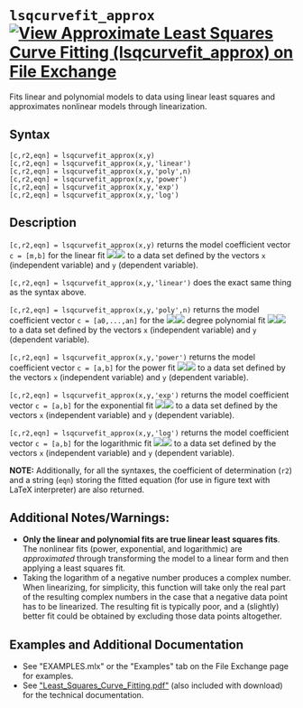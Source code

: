 # `lsqcurvefit_approx` [![View Approximate Least Squares Curve Fitting (lsqcurvefit_approx) on File Exchange](https://www.mathworks.com/matlabcentral/images/matlab-file-exchange.svg)](https://www.mathworks.com/matlabcentral/fileexchange/93710-approximate-least-squares-curve-fitting-lsqcurvefit_approx)

Fits linear and polynomial models to data using linear least squares and approximates nonlinear models through linearization.


## Syntax

`[c,r2,eqn] = lsqcurvefit_approx(x,y)`\
`[c,r2,eqn] = lsqcurvefit_approx(x,y,'linear')`\
`[c,r2,eqn] = lsqcurvefit_approx(x,y,'poly',n)`\
`[c,r2,eqn] = lsqcurvefit_approx(x,y,'power')`\
`[c,r2,eqn] = lsqcurvefit_approx(x,y,'exp')`\
`[c,r2,eqn] = lsqcurvefit_approx(x,y,'log')`

## Description

`[c,r2,eqn] = lsqcurvefit_approx(x,y)` returns the model coefficient vector `c = [m,b]` for the linear fit <img src="https://render.githubusercontent.com/render/math?math={\color{white}y = mx %2B b}#gh-dark-mode-only"><img src="https://render.githubusercontent.com/render/math?math={y = mx %2B b}#gh-light-mode-only"> to a data set defined by the vectors `x` (independent variable) and `y` (dependent variable).

`[c,r2,eqn] = lsqcurvefit_approx(x,y,'linear')` does the exact same thing as the syntax above.

`[c,r2,eqn] = lsqcurvefit_approx(x,y,'poly',n)` returns the model coefficient vector `c = [a0,...,an]` for the <img src="https://render.githubusercontent.com/render/math?math={\color{white}n^{\textrm{th}}}#gh-dark-mode-only"><img src="https://render.githubusercontent.com/render/math?math={n^{\textrm{th}}}#gh-light-mode-only"> degree polynomial fit <img src="https://render.githubusercontent.com/render/math?math={\color{white}y=a_0 %2B a_1x %2B a_2x^2 %2B \dots %2B a_nx^n}#gh-dark-mode-only"><img src="https://render.githubusercontent.com/render/math?math={y=a_0 %2B a_1x %2B a_2x^2 %2B \dots %2B a_nx^n}#gh-light-mode-only"> to a data set defined by the vectors `x` (independent variable) and `y` (dependent variable).

`[c,r2,eqn] = lsqcurvefit_approx(x,y,'power')` returns the model coefficient vector `c = [a,b]` for the power fit <img src="https://render.githubusercontent.com/render/math?math={\color{white}y=ax^b}#gh-dark-mode-only"><img src="https://render.githubusercontent.com/render/math?math={y=ax^b}#gh-light-mode-only"> to a data set defined by the vectors `x` (independent variable) and `y` (dependent variable).

`[c,r2,eqn] = lsqcurvefit_approx(x,y,'exp')` returns the model coefficient vector `c = [a,b]` for the exponential fit <img src="https://render.githubusercontent.com/render/math?math={\color{white}y=ae^{bx}}#gh-dark-mode-only"><img src="https://render.githubusercontent.com/render/math?math={y=ae^{bx}}#gh-light-mode-only"> to a data set defined by the vectors `x` (independent variable) and `y` (dependent variable).

`[c,r2,eqn] = lsqcurvefit_approx(x,y,'log')` returns the model coefficient vector `c = [a,b]` for the logarithmic fit <img src="https://render.githubusercontent.com/render/math?math={\color{white}y=a %2B b\ln x}#gh-dark-mode-only"><img src="https://render.githubusercontent.com/render/math?math={a %2B b\ln x}#gh-light-mode-only"> to a data set defined by the vectors `x` (independent variable) and `y` (dependent variable).

**NOTE:** Additionally, for all the syntaxes, the coefficient of determination (`r2`) and a string (`eqn`) storing the fitted equation (for use in figure text with LaTeX interpreter) are also returned.


## Additional Notes/Warnings:
   - **Only the linear and polynomial fits are true linear least squares fits**. The nonlinear fits (power, exponential, and logarithmic) are _approximated_ through transforming the model to a linear form and then applying a least squares fit.
   - Taking the logarithm of a negative number produces a complex number. When linearizing, for simplicity, this function will take only the real part of the resulting complex numbers in the case that a negative data point has to be linearized. The resulting fit is typically poor, and a (slightly) better fit could be obtained by excluding those data points altogether.


## Examples and Additional Documentation

   -  See "EXAMPLES.mlx" or the "Examples" tab on the File Exchange page for examples.
   -  See ["Least_Squares_Curve_Fitting.pdf"](https://tamaskis.github.io/documentation/Least_Squares_Curve_Fitting.pdf) (also included with download) for the technical documentation.
